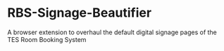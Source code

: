 # RBS-Signage-Beautifier
A browser extension to overhaul the default digital signage pages of the TES Room Booking System
